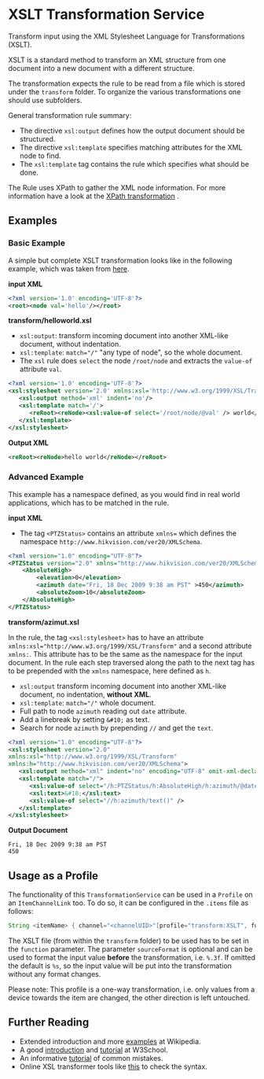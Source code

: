 # XSLT Transformation Service

Transform input using the XML Stylesheet Language for Transformations (XSLT).

XSLT is a standard method to transform an XML structure from one document into a new document with a different structure.

The transformation expects the rule to be read from a file which is stored under the `transform` folder.
To organize the various transformations one should use subfolders.

General transformation rule summary:

- The directive `xsl:output` defines how the output document should be structured.
- The directive `xsl:template` specifies matching attributes for the XML node to find.
- The `xsl:template` tag contains the rule which specifies what should be done.

The Rule uses XPath to gather the XML node information.
For more information have a look at the [XPath transformation](https://docs.openhab.org/addons/transformations/xpath/readme.html) .

## Examples

### Basic Example

A simple but complete XSLT transformation looks like in the following example, which was taken from [here](https://en.wikipedia.org/wiki/Java_API_for_XML_Processing#Example).

**input XML**

```xml
<?xml version='1.0' encoding='UTF-8'?>
<root><node val='hello'/></root>
```

**transform/helloworld.xsl**

- `xsl:output`: transform incoming document into another XML-like document, without indentation.
- `xsl:template`: `match="/"` "any type of node", so the whole document.
- The `xsl` rule does `select` the node `/root/node` and extracts the `value-of` attribute `val`.

```xml
<?xml version='1.0' encoding='UTF-8'?>
<xsl:stylesheet version='2.0' xmlns:xsl='http://www.w3.org/1999/XSL/Transform'>
   <xsl:output method='xml' indent='no'/>
   <xsl:template match='/'>
      <reRoot><reNode><xsl:value-of select='/root/node/@val' /> world</reNode></reRoot>
   </xsl:template>
</xsl:stylesheet>
```

**Output XML**

```xml
<reRoot><reNode>hello world</reNode></reRoot>
```

### Advanced Example

This example has a namespace defined, as you would find in real world applications, which has to be matched in the rule.

**input XML**

- The tag `<PTZStatus>` contains an attribute `xmlns=` which defines the namespace `http://www.hikvision.com/ver20/XMLSchema`.

```xml
<?xml version="1.0" encoding="UTF-8"?>
<PTZStatus version="2.0" xmlns="http://www.hikvision.com/ver20/XMLSchema">
    <AbsoluteHigh>
        <elevation>0</elevation>
        <azimuth date="Fri, 18 Dec 2009 9:38 am PST" >450</azimuth>
        <absoluteZoom>10</absoluteZoom>
    </AbsoluteHigh>
</PTZStatus>
```

**transform/azimut.xsl**

In the rule, the tag `<xsl:stylesheet>` has to have an attribute `xmlns:xsl="http://www.w3.org/1999/XSL/Transform"` and a second attribute `xmlns:`.
This attribute has to be the same as the namespace for the input document.
In the rule each step traversed along the path to the next tag has to be prepended with the `xmlns` namespace, here defined as `h`.

- `xsl:output` transform incoming document into another XML-like document, no indentation, **without XML**.
- `xsl:template`: `match="/"` whole document.
- Full path to node `azimuth` reading out `date` attribute.
- Add a linebreak by setting `&#10;` as text.
- Search for node `azimuth` by prepending `//` and get the `text`.

```xml
<?xml version="1.0" encoding="UTF-8"?>
<xsl:stylesheet version="2.0"
xmlns:xsl="http://www.w3.org/1999/XSL/Transform"
xmlns:h="http://www.hikvision.com/ver20/XMLSchema">
   <xsl:output method="xml" indent="no" encoding="UTF-8" omit-xml-declaration="yes"  />
   <xsl:template match="/">
      <xsl:value-of select="/h:PTZStatus/h:AbsoluteHigh/h:azimuth/@date" />
      <xsl:text>&#10;</xsl:text>
      <xsl:value-of select="//h:azimuth/text()" />
   </xsl:template>
</xsl:stylesheet>
```

**Output Document**

```
Fri, 18 Dec 2009 9:38 am PST
450
```

## Usage as a Profile

The functionality of this `TransformationService` can be used in a `Profile` on an `ItemChannelLink` too.
To do so, it can be configured in the `.items` file as follows:

```java
String <itemName> { channel="<channelUID>"[profile="transform:XSLT", function="<xsltExpression>", sourceFormat="<valueFormat>"]}
```

The XSLT file (from within the `transform` folder) to be used has to be set in the `function` parameter.
The parameter `sourceFormat` is optional and can be used to format the input value **before** the transformation, i.e. `%.3f`.
If omitted the default is `%s`, so the input value will be put into the transformation without any format changes.

Please note: This profile is a one-way transformation, i.e. only values from a device towards the item are changed, the other direction is left untouched.

## Further Reading

- Extended introduction and more [examples](https://en.wikipedia.org/wiki/XSLT#XSLT_examples) at Wikipedia.
- A good [introduction](https://www.w3schools.com/xml/xsl_intro.asp) and [tutorial](https://www.w3schools.com/xml/xsl_transformation.asp) at W3School.
- An informative [tutorial](https://www.ibm.com/developerworks/library/x-xsltmistakes/) of common mistakes.
- Online XSL transformer tools like [this](https://www.freeformatter.com/xsl-transformer.html) to check the syntax.
